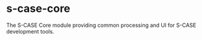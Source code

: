 # s-case-core
The S-CASE Core module providing common processing and UI for S-CASE development tools.
